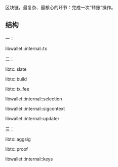 区块链，最复杂、最核心的环节：完成一次“转账”操作。

## 结构

一：

libwallet::internal::tx

二：

libtx::slate

libtx::build

libtx::tx\_fee

libwallet::internal::selection

libwallet::internal::sigcontext

libwallet::internal::updater

三：

libtx::aggsig

libtx::proof

libwallet::internal::keys

